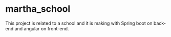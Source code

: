 # martha_school
This project is related to a school and it is making with Spring boot on back-end and angular on front-end. 

